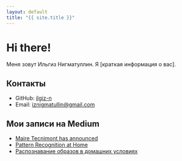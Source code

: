 ```yaml
---
layout: default
title: "{{ site.title }}"
---
```


# Hi there!

Меня зовут Ильгиз Нигматуллин. Я [краткая информация о вас].

## Контакты

- GitHub: [ilgiz-n](https://github.com/ilgiz-n)
- Email: [iznigmatullin@gmail.com](mailto:iznigmatullin@gmail.com)

## Мои записи на Medium

- [Maire Tecnimont has announced](https://www.linkedin.com/posts/ilgiz-nigmatullin_amurgcc-mairetecnimont-petrochemical-activity-6663440831984214016-gmTi?utm_source=share&utm_medium=member_desktop)
- [Pattern Recognition at Home](https://medium.com/@ilgiz_n/pattern-recognition-at-home-fe132534ce99)
- [Распознавание образов в домашних условиях](https://medium.com/@ilgiz_n/распознавание-образов-в-домашних-условиях-35d4eea08330)
